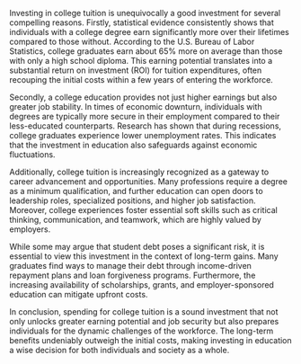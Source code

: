 Investing in college tuition is unequivocally a good investment for several compelling reasons. Firstly, statistical evidence consistently shows that individuals with a college degree earn significantly more over their lifetimes compared to those without. According to the U.S. Bureau of Labor Statistics, college graduates earn about 65% more on average than those with only a high school diploma. This earning potential translates into a substantial return on investment (ROI) for tuition expenditures, often recouping the initial costs within a few years of entering the workforce.

Secondly, a college education provides not just higher earnings but also greater job stability. In times of economic downturn, individuals with degrees are typically more secure in their employment compared to their less-educated counterparts. Research has shown that during recessions, college graduates experience lower unemployment rates. This indicates that the investment in education also safeguards against economic fluctuations.

Additionally, college tuition is increasingly recognized as a gateway to career advancement and opportunities. Many professions require a degree as a minimum qualification, and further education can open doors to leadership roles, specialized positions, and higher job satisfaction. Moreover, college experiences foster essential soft skills such as critical thinking, communication, and teamwork, which are highly valued by employers.

While some may argue that student debt poses a significant risk, it is essential to view this investment in the context of long-term gains. Many graduates find ways to manage their debt through income-driven repayment plans and loan forgiveness programs. Furthermore, the increasing availability of scholarships, grants, and employer-sponsored education can mitigate upfront costs.

In conclusion, spending for college tuition is a sound investment that not only unlocks greater earning potential and job security but also prepares individuals for the dynamic challenges of the workforce. The long-term benefits undeniably outweigh the initial costs, making investing in education a wise decision for both individuals and society as a whole.